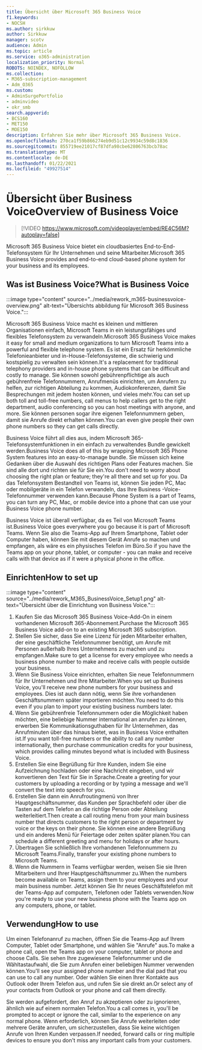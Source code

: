 ```yaml
---
title: Übersicht über Microsoft 365 Business Voice
f1.keywords:
- NOCSH
ms.author: sirkkuw
author: Sirkkuw
manager: scotv
audience: Admin
ms.topic: article
ms.service: o365-administration
localization_priority: Normal
ROBOTS: NOINDEX, NOFOLLOW
ms.collection:
- M365-subscription-management
- Adm_O365
ms.custom:
- AdminSurgePortfolio
- adminvideo
- okr_smb
search.appverid:
- BCS160
- MET150
- MOE150
description: Erfahren Sie mehr über Microsoft 365 Business Voice.
ms.openlocfilehash: 270ca1f59b866274eb9d51c12c9934c59d8c1836
ms.sourcegitcommit: 855719ee21017cf87dfa98cbe62806763bcb78ac
ms.translationtype: MT
ms.contentlocale: de-DE
ms.lasthandoff: 01/22/2021
ms.locfileid: "49927514"
---
```

# <a name="overview-of-business-voice"></a><span data-ttu-id="004c9-103">Übersicht über Business Voice</span><span class="sxs-lookup"><span data-stu-id="004c9-103">Overview of Business Voice</span></span>

> [!VIDEO https://www.microsoft.com/videoplayer/embed/RE4C56M?autoplay=false]

<span data-ttu-id="004c9-104">Microsoft 365 Business Voice bietet ein cloudbasiertes End-to-End-Telefonsystem für Ihr Unternehmen und seine Mitarbeiter.</span><span class="sxs-lookup"><span data-stu-id="004c9-104">Microsoft 365 Business Voice provides and end-to-end cloud-based phone system for your business and its employees.</span></span>

## <a name="what-is-business-voice"></a><span data-ttu-id="004c9-105">Was ist Business Voice?</span><span class="sxs-lookup"><span data-stu-id="004c9-105">What is Business Voice</span></span>

:::image type="content" source="../media/rework_m365-businessvoice-overview.png" alt-text="Übersichts abbildung für Microsoft 365 Business Voice.":::

<span data-ttu-id="004c9-107">Microsoft 365 Business Voice macht es kleinen und mittleren Organisationen einfach, Microsoft Teams in ein leistungsfähiges und flexibles Telefonsystem zu verwandeln.</span><span class="sxs-lookup"><span data-stu-id="004c9-107">Microsoft 365 Business Voice makes it easy for small and medium organizations to turn Microsoft Teams into a powerful and flexible telephone system.</span></span> <span data-ttu-id="004c9-108">Es ist ein Ersatz für herkömmliche Telefonieanbieter und in-House-Telefonsysteme, die schwierig und kostspielig zu verwalten sein können.</span><span class="sxs-lookup"><span data-stu-id="004c9-108">It's a replacement for traditional telephony providers and in-house phone systems that can be difficult and costly to manage.</span></span> <span data-ttu-id="004c9-109">Sie können sowohl gebührenpflichtige als auch gebührenfreie Telefonnummern, Anrufmenüs einrichten, um Anrufern zu helfen, zur richtigen Abteilung zu kommen, Audiokonferenzen, damit Sie Besprechungen mit jedem hosten können, und vieles mehr.</span><span class="sxs-lookup"><span data-stu-id="004c9-109">You can set up both toll and toll-free numbers, call menus to help callers get to the right department, audio conferencing so you can host meetings with anyone, and more.</span></span> <span data-ttu-id="004c9-110">Sie können personen sogar ihre eigenen Telefonnummern geben, damit sie Anrufe direkt erhalten können.</span><span class="sxs-lookup"><span data-stu-id="004c9-110">You can even give people their own phone numbers so they can get calls directly.</span></span>

<span data-ttu-id="004c9-111">Business Voice führt all dies aus, indem Microsoft 365-Telefonsystemfunktionen in ein einfach zu verwaltendes Bundle gewickelt werden.</span><span class="sxs-lookup"><span data-stu-id="004c9-111">Business Voice does all of this by wrapping Microsoft 365 Phone System features into an easy-to-manage bundle.</span></span> <span data-ttu-id="004c9-112">Sie müssen sich keine Gedanken über die Auswahl des richtigen Plans oder Features machen. Sie sind alle dort und richten sie für Sie ein.</span><span class="sxs-lookup"><span data-stu-id="004c9-112">You don't need to worry about choosing the right plan or feature; they're all there and set up for you.</span></span> <span data-ttu-id="004c9-113">Da das Telefonsystem Bestandteil von Teams ist, können Sie jeden PC, Mac oder mobilgeräte in ein Telefon verwandeln, das Ihre Business -Voice-Telefonnummer verwenden kann.</span><span class="sxs-lookup"><span data-stu-id="004c9-113">Because Phone System is a part of Teams, you can turn any PC, Mac, or mobile device into a phone that can use your Business Voice phone number.</span></span>

<span data-ttu-id="004c9-114">Business Voice ist überall verfügbar, da es Teil von Microsoft Teams ist.</span><span class="sxs-lookup"><span data-stu-id="004c9-114">Business Voice goes everywhere you go because it is part of Microsoft Teams.</span></span> <span data-ttu-id="004c9-115">Wenn Sie also die Teams-App auf Ihrem Smartphone, Tablet oder Computer haben, können Sie mit diesem Gerät Anrufe so machen und empfangen, als wäre es ein physisches Telefon im Büro.</span><span class="sxs-lookup"><span data-stu-id="004c9-115">So if you have the Teams app on your phone, tablet, or computer - you can make and receive calls with that device as if it were a physical phone in the office.</span></span>

## <a name="how-to-set-up"></a><span data-ttu-id="004c9-116">Einrichten</span><span class="sxs-lookup"><span data-stu-id="004c9-116">How to set up</span></span>

:::image type="content" source="../media/rework_M365_BusinessVoice_Setup1.png" alt-text="Übersicht über die Einrichtung von Business Voice.":::

1. <span data-ttu-id="004c9-118">Kaufen Sie das Microsoft 365 Business Voice-Add-On in einem vorhandenen Microsoft 365-Abonnement.</span><span class="sxs-lookup"><span data-stu-id="004c9-118">Purchase the Microsoft 365 Business Voice add-on to an existing Microsoft 365 subscription.</span></span>
1. <span data-ttu-id="004c9-119">Stellen Sie sicher, dass Sie eine Lizenz für jeden Mitarbeiter erhalten, der eine geschäftliche Telefonnummer benötigt, um Anrufe mit Personen außerhalb Ihres Unternehmens zu machen und zu empfangen.</span><span class="sxs-lookup"><span data-stu-id="004c9-119">Make sure to get a license for every employee who needs a business phone number to make and receive calls with people outside your business.</span></span>
1. <span data-ttu-id="004c9-120">Wenn Sie Business Voice einrichten, erhalten Sie neue Telefonnummern für Ihr Unternehmen und Ihre Mitarbeiter.</span><span class="sxs-lookup"><span data-stu-id="004c9-120">When you set up Business Voice, you'll receive new phone numbers for your business and employees.</span></span> <span data-ttu-id="004c9-121">Dies ist auch dann nötig, wenn Sie ihre vorhandenen Geschäftsnummern später importieren möchten.</span><span class="sxs-lookup"><span data-stu-id="004c9-121">You need to do this even if you plan to import your existing business numbers later.</span></span>
1. <span data-ttu-id="004c9-122">Wenn Sie gebührenfreie Telefonnummern oder die Möglichkeit haben möchten, eine beliebige Nummer international an anrufen zu können, erwerben Sie Kommunikationsguthaben für Ihr Unternehmen, das Anrufminuten über das hinaus bietet, was in Business Voice enthalten ist.</span><span class="sxs-lookup"><span data-stu-id="004c9-122">If you want toll-free numbers or the ability to call any number internationally, then purchase communication credits for your business, which provides calling minutes beyond what is included with Business Voice.</span></span>
1. <span data-ttu-id="004c9-123">Erstellen Sie eine Begrüßung für Ihre Kunden, indem Sie eine Aufzeichnung hochladen oder eine Nachricht eingeben, und wir konvertieren den Text für Sie in Sprache.</span><span class="sxs-lookup"><span data-stu-id="004c9-123">Create a greeting for your customers by uploading a recording or by typing a message and we'll convert the text into speech for you.</span></span>
1. <span data-ttu-id="004c9-124">Erstellen Sie dann ein Anrufroutingmenü von Ihrer Hauptgeschäftsnummer, das Kunden per Sprachbefehl oder über die Tasten auf dem Telefon an die richtige Person oder Abteilung weiterleitiert.</span><span class="sxs-lookup"><span data-stu-id="004c9-124">Then create a call routing menu from your main business number that directs customers to the right person or department by voice or the keys on their phone.</span></span> <span data-ttu-id="004c9-125">Sie können eine andere Begrüßung und ein anderes Menü für Feiertage oder zeiten später planen.</span><span class="sxs-lookup"><span data-stu-id="004c9-125">You can schedule a different greeting and menu for holidays or after hours.</span></span>
1. <span data-ttu-id="004c9-126">Übertragen Sie schließlich Ihre vorhandenen Telefonnummern zu Microsoft Teams.</span><span class="sxs-lookup"><span data-stu-id="004c9-126">Finally, transfer your existing phone numbers to Microsoft Teams.</span></span>
1. <span data-ttu-id="004c9-127">Wenn die Nummern in Teams verfügbar werden, weisen Sie sie Ihren Mitarbeitern und Ihrer Hauptgeschäftsnummer zu.</span><span class="sxs-lookup"><span data-stu-id="004c9-127">When the numbers become available on Teams, assign them to your employees and your main business number.</span></span> <span data-ttu-id="004c9-128">Jetzt können Sie Ihr neues Geschäftstelefon mit der Teams-App auf computern, Telefonen oder Tablets verwenden.</span><span class="sxs-lookup"><span data-stu-id="004c9-128">Now you're ready to use your new business phone with the Teams app on any computers, phone, or tablet.</span></span>

## <a name="how-to-use"></a><span data-ttu-id="004c9-129">Verwendung</span><span class="sxs-lookup"><span data-stu-id="004c9-129">How to use</span></span>

<span data-ttu-id="004c9-130">Um einen Telefonanruf zu machen, öffnen Sie die Teams-App auf Ihrem Computer, Tablet oder Smartphone, und wählen Sie "Anrufe" aus.</span><span class="sxs-lookup"><span data-stu-id="004c9-130">To make a phone call, open the Teams app on your computer, tablet or phone and choose Calls.</span></span> <span data-ttu-id="004c9-131">Sie sehen Ihre zugewiesene Telefonnummer und die Wähltastaufwahl, die Sie zum Anrufen einer beliebigen Nummer verwenden können.</span><span class="sxs-lookup"><span data-stu-id="004c9-131">You'll see your assigned phone number and the dial pad that you can use to call any number.</span></span> <span data-ttu-id="004c9-132">Oder wählen Sie einen Ihrer Kontakte aus Outlook oder Ihrem Telefon aus, und rufen Sie sie direkt an.</span><span class="sxs-lookup"><span data-stu-id="004c9-132">Or select any of your contacts from Outlook or your phone and call them directly.</span></span>

<span data-ttu-id="004c9-133">Sie werden aufgefordert, den Anruf zu akzeptieren oder zu ignorieren, ähnlich wie auf einem normalen Telefon.</span><span class="sxs-lookup"><span data-stu-id="004c9-133">You a call comes in, you'll be prompted to accept or ignore the call, similar to the experience on any normal phone.</span></span> <span data-ttu-id="004c9-134">Wenn erforderlich, können Sie Anrufe weiterleiten oder mehrere Geräte anrufen, um sicherzustellen, dass Sie keine wichtigen Anrufe von Ihren Kunden verpassen.</span><span class="sxs-lookup"><span data-stu-id="004c9-134">If needed, forward calls or ring multiple devices to ensure you don't miss any important calls from your customers.</span></span>